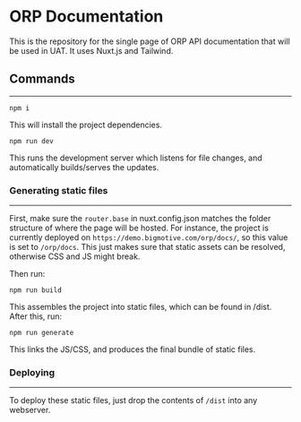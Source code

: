 # ORP Documentation

This is the repository for the single page of ORP API documentation that will be used in UAT.
It uses Nuxt.js and Tailwind.


## Commands
---

`npm i`

This will install the project dependencies.

`npm run dev`

This runs the development server which listens for file changes, and automatically builds/serves the updates.

### Generating static files
---

First, make sure the `router.base` in nuxt.config.json matches the folder structure of where the page will be hosted.
For instance, the project is currently deployed on `https://demo.bigmotive.com/orp/docs/`, so this value
is set to `/orp/docs`. This just makes sure that static assets can be resolved, otherwise CSS and JS might break.

Then run:

`npm run build`

This assembles the project into static files, which can be found in /dist.
After this, run:

`npm run generate`

This links the JS/CSS, and produces the final bundle of static files.

### Deploying
---


To deploy these static files, just drop the contents of `/dist` into any webserver.